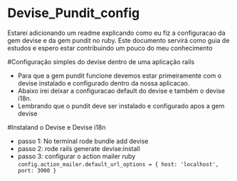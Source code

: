 # Devise_Pundit_config
Estarei adicionando um readme explicando como eu fiz a configuracao da gem devise e da gem pundit no ruby. Este documento servirá como guia de estudos e espero estar contribuindo um pouco do meu conhecimento

#Configuração simples do devise dentro de uma aplicação rails
* Para que a gem pundit funcione devemos estar primeiramente com o devise instalado e configurado dentro da nossa aplicacao.
* Abaixo irei deixar a configuracao default do devise e também o devise i18n.
* Lembrando que o pundit deve ser instalado e configurado apos a gem devise

#Instaland o Devise e Devise i18n

* passo 1: No terminal rode bundle add devise 
* passo 2: rode rails generate devise:install
* passo 3: configurar o action mailer 
ruby
```config.action_mailer.default_url_options = { host: 'localhost', port: 3000 }```
